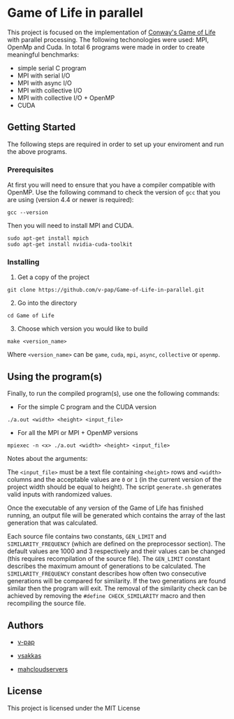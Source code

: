 
# Game of Life in parallel

This project is focused on the implementation of [Conway's Game of Life](https://en.wikipedia.org/wiki/Conway%27s_Game_of_Life) with parallel processing. The following techonologies were used: MPI, OpenMp and Cuda. In total 6 programs were made in order to create meaningful benchmarks:
* simple serial C program
* MPI with serial I/O
* MPI with async I/O
* MPI with collective I/O
* MPI with collective I/O + OpenMP
* CUDA

## Getting Started

The following steps are required in order to set up your enviroment and run the above programs.

### Prerequisites


At first you will need to ensure that you have a compiler compatible with OpenMP. Use the following command to check the version of `gcc` that you are using (version 4.4 or newer is required):
```
gcc --version
```
Then you will need to install MPI and CUDA. 
```
sudo apt-get install mpich
sudo apt-get install nvidia-cuda-toolkit
```

### Installing

1) Get a copy of the project
```
git clone https://github.com/v-pap/Game-of-Life-in-parallel.git
```
2) Go into the directory
```
cd Game of Life
```
3) Choose which version you would like to build
```
make <version_name>
```

Where `<version_name>` can be `game`, `cuda`, `mpi`, `async`, `collective` or `openmp`.

## Using the program(s)

Finally, to run the compiled program(s), use one the following commands:

* For the simple C program and the CUDA version
```
./a.out <width> <height> <input_file>
```
* For all the MPI or MPI + OpenMP versions
```
mpiexec -n <x> ./a.out <width> <height> <input_file>
```

Notes about the arguments:

The `<input_file>` must be a text file containing `<height>` rows and `<width>` columns and the acceptable values are `0` or `1` (in the current version of the project width should be equal to height). The script `generate.sh` generates valid inputs with randomized values.

Once the executable of any version of the Game of Life has finished running, an output file will be generated which contains the array of the last generation that was calculated.

Each source file contains two constants, `GEN_LIMIT` and `SIMILARITY_FREQUENCY` (which are defined on the preprocessor section). The default values are 1000 and 3 respectively and their values can be changed (this requires recompilation of the source file). The `GEN_LIMIT` constant describes the maximum amount of generations to be calculated. The `SIMILARITY_FREQUENCY` constant describes how often two consecutive generations will be compared for similarity. If the two generations are found similar then the program will exit. The removal of the similarity check can be achieved by removing the `#define CHECK_SIMILARITY` macro and then recompiling the source file.

## Authors

* [v-pap](https://github.com/v-pap)

* [vsakkas](https://github.com/vsakkas)

* [mahcloudservers](https://github.com/mahcloudservers)

## License

This project is licensed under the MIT License

